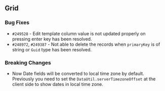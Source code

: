 ## Grid

### Bug Fixes

- `#249528` - Edit template column value is not updated properly on pressing enter key has been resolved.
- `#248972`, `#249387` - Not able to delete the records when `primaryKey` is of string or `Guid` type has been resolved.

### Breaking Changes

- Now Date fields will be converted to local time zone by default. Previously you need to set the `DataUtil.serverTimezoneOffset` at the client side to show dates in local time zone.
